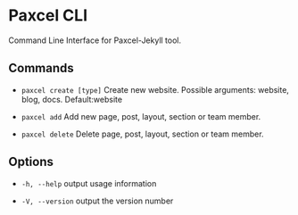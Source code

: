 # Paxcel CLI 

Command Line Interface for Paxcel-Jekyll tool.

## Commands

 - `paxcel create [type]`
Create new website. Possible arguments: website, blog, docs.
Default:website

 - `paxcel add`
Add new page, post, layout, section or team member.

 - `paxcel delete`
Delete page, post, layout, section or team member.

## Options

 - `-h, --help`
 output usage information
 
 - `-V, --version`
 output the version number
